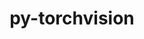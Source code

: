 ---
title: "py-torchvision"
layout: cache
categories: [package, develop]
meta: {"versions": ["0.13.1", "0.14.0", "0.14.1", "0.15.1", "0.15.2", "0.9.2"], "compilers": ["apple-clang@=14.0.0", "apple-clang@=14.0.3", "gcc@=11.3.0", "gcc@=7.3.1"], "oss": ["amzn2", "ubuntu22.04", "ventura"], "platforms": ["darwin", "linux"], "targets": ["aarch64", "ivybridge", "x86_64_v3", "x86_64_v4"], "stacks": ["ml-darwin-aarch64-mps", "ml-linux-x86_64-cpu", "ml-linux-x86_64-cuda", "root"], "num_specs": 142, "num_specs_by_stack": {"ml-darwin-aarch64-mps": 13, "root": 142, "ml-linux-x86_64-cuda": 25, "ml-linux-x86_64-cpu": 20}}
spec_details: [{"hash": "n5r4sxhvtiac2xzdvjvkbepazxzkkfct", "compiler": "apple-clang@=14.0.0", "versions": ["0.15.2"], "os": "ventura", "platform": "darwin", "target": "aarch64", "variants": ["backend=pil", "build_system=python_pip"], "stacks": ["ml-darwin-aarch64-mps", "root"], "size": "-", "tarball": "https://binaries.spack.io/develop/build_cache/darwin-ventura-aarch64/apple-clang-14.0.0/py-torchvision-0.15.2/darwin-ventura-aarch64-apple-clang-14.0.0-py-torchvision-0.15.2-n5r4sxhvtiac2xzdvjvkbepazxzkkfct.spack"}, {"hash": "qhuqotmt5fjitlteew6szc5gpvwqybgl", "compiler": "apple-clang@=14.0.0", "versions": ["0.15.2"], "os": "ventura", "platform": "darwin", "target": "aarch64", "variants": ["backend=pil", "build_system=python_pip"], "stacks": ["ml-darwin-aarch64-mps", "root"], "size": "-", "tarball": "https://binaries.spack.io/develop/build_cache/darwin-ventura-aarch64/apple-clang-14.0.0/py-torchvision-0.15.2/darwin-ventura-aarch64-apple-clang-14.0.0-py-torchvision-0.15.2-qhuqotmt5fjitlteew6szc5gpvwqybgl.spack"}, {"hash": "j2nyussjj7zhrd3kikfqipg3yilq5ccv", "compiler": "apple-clang@=14.0.0", "versions": ["0.15.2"], "os": "ventura", "platform": "darwin", "target": "aarch64", "variants": ["backend=pil", "build_system=python_pip"], "stacks": ["ml-darwin-aarch64-mps", "root"], "size": "-", "tarball": "https://binaries.spack.io/develop/build_cache/darwin-ventura-aarch64/apple-clang-14.0.0/py-torchvision-0.15.2/darwin-ventura-aarch64-apple-clang-14.0.0-py-torchvision-0.15.2-j2nyussjj7zhrd3kikfqipg3yilq5ccv.spack"}, {"hash": "iltpfcjeqmebdbjkbhxf7wxbetblfhxe", "compiler": "apple-clang@=14.0.3", "versions": ["0.15.2"], "os": "ventura", "platform": "darwin", "target": "aarch64", "variants": ["backend=pil", "build_system=python_pip"], "stacks": ["ml-darwin-aarch64-mps", "root"], "size": "-", "tarball": "https://binaries.spack.io/develop/build_cache/darwin-ventura-aarch64/apple-clang-14.0.3/py-torchvision-0.15.2/darwin-ventura-aarch64-apple-clang-14.0.3-py-torchvision-0.15.2-iltpfcjeqmebdbjkbhxf7wxbetblfhxe.spack"}, {"hash": "qqxznunl6mmwnukwlc7c454hjmbvnw2x", "compiler": "apple-clang@=14.0.3", "versions": ["0.15.2"], "os": "ventura", "platform": "darwin", "target": "aarch64", "variants": ["backend=pil", "build_system=python_pip"], "stacks": ["ml-darwin-aarch64-mps", "root"], "size": "-", "tarball": "https://binaries.spack.io/develop/build_cache/darwin-ventura-aarch64/apple-clang-14.0.3/py-torchvision-0.15.2/darwin-ventura-aarch64-apple-clang-14.0.3-py-torchvision-0.15.2-qqxznunl6mmwnukwlc7c454hjmbvnw2x.spack"}, {"hash": "h5c4dhow4mqmstwmnzrjzqhijexxflix", "compiler": "apple-clang@=14.0.3", "versions": ["0.15.2"], "os": "ventura", "platform": "darwin", "target": "aarch64", "variants": ["backend=pil", "build_system=python_pip"], "stacks": ["ml-darwin-aarch64-mps", "root"], "size": "-", "tarball": "https://binaries.spack.io/develop/build_cache/darwin-ventura-aarch64/apple-clang-14.0.3/py-torchvision-0.15.2/darwin-ventura-aarch64-apple-clang-14.0.3-py-torchvision-0.15.2-h5c4dhow4mqmstwmnzrjzqhijexxflix.spack"}, {"hash": "yzzqczjgfgfvqbkvkms6jwxowvrce7yg", "compiler": "apple-clang@=14.0.3", "versions": ["0.15.2"], "os": "ventura", "platform": "darwin", "target": "aarch64", "variants": ["backend=pil", "build_system=python_pip"], "stacks": ["ml-darwin-aarch64-mps", "root"], "size": "-", "tarball": "https://binaries.spack.io/develop/build_cache/darwin-ventura-aarch64/apple-clang-14.0.3/py-torchvision-0.15.2/darwin-ventura-aarch64-apple-clang-14.0.3-py-torchvision-0.15.2-yzzqczjgfgfvqbkvkms6jwxowvrce7yg.spack"}, {"hash": "2ucrgmeinl4i7bjmrqvwblug4m75jlw4", "compiler": "apple-clang@=14.0.3", "versions": ["0.15.2"], "os": "ventura", "platform": "darwin", "target": "aarch64", "variants": ["backend=pil", "build_system=python_pip"], "stacks": ["ml-darwin-aarch64-mps", "root"], "size": "-", "tarball": "https://binaries.spack.io/develop/build_cache/darwin-ventura-aarch64/apple-clang-14.0.3/py-torchvision-0.15.2/darwin-ventura-aarch64-apple-clang-14.0.3-py-torchvision-0.15.2-2ucrgmeinl4i7bjmrqvwblug4m75jlw4.spack"}, {"hash": "oajko2ojif3cpvnnq2f2qolki5yj2dhh", "compiler": "apple-clang@=14.0.3", "versions": ["0.15.2"], "os": "ventura", "platform": "darwin", "target": "aarch64", "variants": ["backend=pil", "build_system=python_pip"], "stacks": ["ml-darwin-aarch64-mps", "root"], "size": "-", "tarball": "https://binaries.spack.io/develop/build_cache/darwin-ventura-aarch64/apple-clang-14.0.3/py-torchvision-0.15.2/darwin-ventura-aarch64-apple-clang-14.0.3-py-torchvision-0.15.2-oajko2ojif3cpvnnq2f2qolki5yj2dhh.spack"}, {"hash": "aplvufohydup2lmnpilk7trec5kozawe", "compiler": "apple-clang@=14.0.3", "versions": ["0.15.2"], "os": "ventura", "platform": "darwin", "target": "aarch64", "variants": ["backend=pil", "build_system=python_pip"], "stacks": ["ml-darwin-aarch64-mps", "root"], "size": "-", "tarball": "https://binaries.spack.io/develop/build_cache/darwin-ventura-aarch64/apple-clang-14.0.3/py-torchvision-0.15.2/darwin-ventura-aarch64-apple-clang-14.0.3-py-torchvision-0.15.2-aplvufohydup2lmnpilk7trec5kozawe.spack"}, {"hash": "bvnpoxmt6tpsdus4yuooijj7it6z6dka", "compiler": "apple-clang@=14.0.3", "versions": ["0.15.2"], "os": "ventura", "platform": "darwin", "target": "aarch64", "variants": ["backend=pil", "build_system=python_pip"], "stacks": ["ml-darwin-aarch64-mps", "root"], "size": "-", "tarball": "https://binaries.spack.io/develop/build_cache/darwin-ventura-aarch64/apple-clang-14.0.3/py-torchvision-0.15.2/darwin-ventura-aarch64-apple-clang-14.0.3-py-torchvision-0.15.2-bvnpoxmt6tpsdus4yuooijj7it6z6dka.spack"}, {"hash": "liyffz233rq7ereuzlg444sls3i3nw5c", "compiler": "apple-clang@=14.0.3", "versions": ["0.15.2"], "os": "ventura", "platform": "darwin", "target": "aarch64", "variants": ["backend=pil", "build_system=python_pip"], "stacks": ["ml-darwin-aarch64-mps", "root"], "size": "-", "tarball": "https://binaries.spack.io/develop/build_cache/darwin-ventura-aarch64/apple-clang-14.0.3/py-torchvision-0.15.2/darwin-ventura-aarch64-apple-clang-14.0.3-py-torchvision-0.15.2-liyffz233rq7ereuzlg444sls3i3nw5c.spack"}, {"hash": "xhxcuq7eawzpw6sxzdmnt2v5rv76efra", "compiler": "apple-clang@=14.0.3", "versions": ["0.15.2"], "os": "ventura", "platform": "darwin", "target": "aarch64", "variants": ["backend=pil", "build_system=python_pip"], "stacks": ["ml-darwin-aarch64-mps", "root"], "size": "-", "tarball": "https://binaries.spack.io/develop/build_cache/darwin-ventura-aarch64/apple-clang-14.0.3/py-torchvision-0.15.2/darwin-ventura-aarch64-apple-clang-14.0.3-py-torchvision-0.15.2-xhxcuq7eawzpw6sxzdmnt2v5rv76efra.spack"}, {"hash": "go5kynr3dr4hmodw7mkrbnskyq5qkaxq", "compiler": "gcc@=7.3.1", "versions": ["0.13.1"], "os": "amzn2", "platform": "linux", "target": "ivybridge", "variants": ["backend=pil", "build_system=python_pip"], "stacks": ["root"], "size": "-", "tarball": "https://binaries.spack.io/develop/build_cache/linux-amzn2-ivybridge/gcc-7.3.1/py-torchvision-0.13.1/linux-amzn2-ivybridge-gcc-7.3.1-py-torchvision-0.13.1-go5kynr3dr4hmodw7mkrbnskyq5qkaxq.spack"}, {"hash": "lnhsjfuqkostf5dby6b3dn3vmpdhyrjt", "compiler": "gcc@=7.3.1", "versions": ["0.14.0"], "os": "amzn2", "platform": "linux", "target": "ivybridge", "variants": ["backend=pil", "build_system=python_pip"], "stacks": ["root"], "size": "-", "tarball": "https://binaries.spack.io/develop/build_cache/linux-amzn2-ivybridge/gcc-7.3.1/py-torchvision-0.14.0/linux-amzn2-ivybridge-gcc-7.3.1-py-torchvision-0.14.0-lnhsjfuqkostf5dby6b3dn3vmpdhyrjt.spack"}, {"hash": "enumb5bqej7usqjkgr4cvsoxcpwlkqvm", "compiler": "gcc@=7.3.1", "versions": ["0.13.1"], "os": "amzn2", "platform": "linux", "target": "ivybridge", "variants": ["backend=pil", "build_system=python_pip"], "stacks": ["root"], "size": "-", "tarball": "https://binaries.spack.io/develop/build_cache/linux-amzn2-ivybridge/gcc-7.3.1/py-torchvision-0.13.1/linux-amzn2-ivybridge-gcc-7.3.1-py-torchvision-0.13.1-enumb5bqej7usqjkgr4cvsoxcpwlkqvm.spack"}, {"hash": "5djxba54ohwofcwysvlcw7odzopevf3j", "compiler": "gcc@=7.3.1", "versions": ["0.13.1"], "os": "amzn2", "platform": "linux", "target": "ivybridge", "variants": ["backend=pil", "build_system=python_pip"], "stacks": ["root"], "size": "-", "tarball": "https://binaries.spack.io/develop/build_cache/linux-amzn2-ivybridge/gcc-7.3.1/py-torchvision-0.13.1/linux-amzn2-ivybridge-gcc-7.3.1-py-torchvision-0.13.1-5djxba54ohwofcwysvlcw7odzopevf3j.spack"}, {"hash": "yp5hxih2u6vdigqxghp7c7idbudmpes2", "compiler": "gcc@=7.3.1", "versions": ["0.14.1"], "os": "amzn2", "platform": "linux", "target": "ivybridge", "variants": ["backend=pil", "build_system=python_pip"], "stacks": ["root"], "size": "-", "tarball": "https://binaries.spack.io/develop/build_cache/linux-amzn2-ivybridge/gcc-7.3.1/py-torchvision-0.14.1/linux-amzn2-ivybridge-gcc-7.3.1-py-torchvision-0.14.1-yp5hxih2u6vdigqxghp7c7idbudmpes2.spack"}, {"hash": "xb7iox2hyjdmjp7yv7otaijmj3fi4gq3", "compiler": "gcc@=7.3.1", "versions": ["0.14.0"], "os": "amzn2", "platform": "linux", "target": "ivybridge", "variants": ["backend=pil", "build_system=python_pip"], "stacks": ["root"], "size": "-", "tarball": "https://binaries.spack.io/develop/build_cache/linux-amzn2-ivybridge/gcc-7.3.1/py-torchvision-0.14.0/linux-amzn2-ivybridge-gcc-7.3.1-py-torchvision-0.14.0-xb7iox2hyjdmjp7yv7otaijmj3fi4gq3.spack"}, {"hash": "ncty7nv7qx72qnedh2e3ehv6noib3ckd", "compiler": "gcc@=7.3.1", "versions": ["0.14.1"], "os": "amzn2", "platform": "linux", "target": "ivybridge", "variants": ["backend=pil", "build_system=python_pip"], "stacks": ["root"], "size": "-", "tarball": "https://binaries.spack.io/develop/build_cache/linux-amzn2-ivybridge/gcc-7.3.1/py-torchvision-0.14.1/linux-amzn2-ivybridge-gcc-7.3.1-py-torchvision-0.14.1-ncty7nv7qx72qnedh2e3ehv6noib3ckd.spack"}, {"hash": "odtw7ltwiy2zwtzlknr4t3x6si4z73vi", "compiler": "gcc@=7.3.1", "versions": ["0.14.1"], "os": "amzn2", "platform": "linux", "target": "ivybridge", "variants": ["backend=pil", "build_system=python_pip"], "stacks": ["root"], "size": "-", "tarball": "https://binaries.spack.io/develop/build_cache/linux-amzn2-ivybridge/gcc-7.3.1/py-torchvision-0.14.1/linux-amzn2-ivybridge-gcc-7.3.1-py-torchvision-0.14.1-odtw7ltwiy2zwtzlknr4t3x6si4z73vi.spack"}, {"hash": "cnyjjbsknq4eo5ymstts3taeubeyqbmk", "compiler": "gcc@=7.3.1", "versions": ["0.13.1"], "os": "amzn2", "platform": "linux", "target": "ivybridge", "variants": ["backend=pil", "build_system=python_pip"], "stacks": ["root"], "size": "-", "tarball": "https://binaries.spack.io/develop/build_cache/linux-amzn2-ivybridge/gcc-7.3.1/py-torchvision-0.13.1/linux-amzn2-ivybridge-gcc-7.3.1-py-torchvision-0.13.1-cnyjjbsknq4eo5ymstts3taeubeyqbmk.spack"}, {"hash": "thvrjs6ejbmkqyk2pinporfhe4q4h6se", "compiler": "gcc@=7.3.1", "versions": ["0.13.1"], "os": "amzn2", "platform": "linux", "target": "ivybridge", "variants": ["backend=pil", "build_system=python_pip"], "stacks": ["root"], "size": "-", "tarball": "https://binaries.spack.io/develop/build_cache/linux-amzn2-ivybridge/gcc-7.3.1/py-torchvision-0.13.1/linux-amzn2-ivybridge-gcc-7.3.1-py-torchvision-0.13.1-thvrjs6ejbmkqyk2pinporfhe4q4h6se.spack"}, {"hash": "t6dgx2zthzgxvny7x5pajxk5e3wtpquv", "compiler": "gcc@=7.3.1", "versions": ["0.14.1"], "os": "amzn2", "platform": "linux", "target": "ivybridge", "variants": ["backend=pil", "build_system=python_pip"], "stacks": ["root"], "size": "-", "tarball": "https://binaries.spack.io/develop/build_cache/linux-amzn2-ivybridge/gcc-7.3.1/py-torchvision-0.14.1/linux-amzn2-ivybridge-gcc-7.3.1-py-torchvision-0.14.1-t6dgx2zthzgxvny7x5pajxk5e3wtpquv.spack"}, {"hash": "waq26a6ygjyihh4pbx2m3cmftjvgnamh", "compiler": "gcc@=7.3.1", "versions": ["0.14.0"], "os": "amzn2", "platform": "linux", "target": "ivybridge", "variants": ["backend=pil", "build_system=python_pip"], "stacks": ["root"], "size": "-", "tarball": "https://binaries.spack.io/develop/build_cache/linux-amzn2-ivybridge/gcc-7.3.1/py-torchvision-0.14.0/linux-amzn2-ivybridge-gcc-7.3.1-py-torchvision-0.14.0-waq26a6ygjyihh4pbx2m3cmftjvgnamh.spack"}, {"hash": "pzdbtwoztwiooz45y3ko7splgmm7eu6l", "compiler": "gcc@=7.3.1", "versions": ["0.13.1"], "os": "amzn2", "platform": "linux", "target": "ivybridge", "variants": ["backend=pil", "build_system=python_pip"], "stacks": ["root"], "size": "-", "tarball": "https://binaries.spack.io/develop/build_cache/linux-amzn2-ivybridge/gcc-7.3.1/py-torchvision-0.13.1/linux-amzn2-ivybridge-gcc-7.3.1-py-torchvision-0.13.1-pzdbtwoztwiooz45y3ko7splgmm7eu6l.spack"}, {"hash": "7hnyxzc4jgscbdwrorpemtdh2wuulfam", "compiler": "gcc@=7.3.1", "versions": ["0.13.1"], "os": "amzn2", "platform": "linux", "target": "ivybridge", "variants": ["backend=pil", "build_system=python_pip"], "stacks": ["root"], "size": "-", "tarball": "https://binaries.spack.io/develop/build_cache/linux-amzn2-ivybridge/gcc-7.3.1/py-torchvision-0.13.1/linux-amzn2-ivybridge-gcc-7.3.1-py-torchvision-0.13.1-7hnyxzc4jgscbdwrorpemtdh2wuulfam.spack"}, {"hash": "a5xyestrr6ob5nzk6qfvb2ldckepndyr", "compiler": "gcc@=7.3.1", "versions": ["0.9.2"], "os": "amzn2", "platform": "linux", "target": "ivybridge", "variants": ["backend=pil", "build_system=python_pip"], "stacks": ["root"], "size": "-", "tarball": "https://binaries.spack.io/develop/build_cache/linux-amzn2-ivybridge/gcc-7.3.1/py-torchvision-0.9.2/linux-amzn2-ivybridge-gcc-7.3.1-py-torchvision-0.9.2-a5xyestrr6ob5nzk6qfvb2ldckepndyr.spack"}, {"hash": "zyixhyz3cspsr5ag5i4fehettnktdw4f", "compiler": "gcc@=7.3.1", "versions": ["0.9.2"], "os": "amzn2", "platform": "linux", "target": "ivybridge", "variants": ["backend=pil", "build_system=python_pip"], "stacks": ["root"], "size": "-", "tarball": "https://binaries.spack.io/develop/build_cache/linux-amzn2-ivybridge/gcc-7.3.1/py-torchvision-0.9.2/linux-amzn2-ivybridge-gcc-7.3.1-py-torchvision-0.9.2-zyixhyz3cspsr5ag5i4fehettnktdw4f.spack"}, {"hash": "rfzphceha7lhllpckmoxbok4b76jv4rh", "compiler": "gcc@=7.3.1", "versions": ["0.9.2"], "os": "amzn2", "platform": "linux", "target": "ivybridge", "variants": ["backend=pil", "build_system=python_pip"], "stacks": ["root"], "size": "-", "tarball": "https://binaries.spack.io/develop/build_cache/linux-amzn2-ivybridge/gcc-7.3.1/py-torchvision-0.9.2/linux-amzn2-ivybridge-gcc-7.3.1-py-torchvision-0.9.2-rfzphceha7lhllpckmoxbok4b76jv4rh.spack"}, {"hash": "2d5mxv44zt6ulskwfb37qd4pcmtsune5", "compiler": "gcc@=7.3.1", "versions": ["0.9.2"], "os": "amzn2", "platform": "linux", "target": "ivybridge", "variants": ["backend=pil", "build_system=python_pip"], "stacks": ["root"], "size": "-", "tarball": "https://binaries.spack.io/develop/build_cache/linux-amzn2-ivybridge/gcc-7.3.1/py-torchvision-0.9.2/linux-amzn2-ivybridge-gcc-7.3.1-py-torchvision-0.9.2-2d5mxv44zt6ulskwfb37qd4pcmtsune5.spack"}, {"hash": "xwn2v6tbooafsbdsz67g2pb7au6rj5e6", "compiler": "gcc@=7.3.1", "versions": ["0.9.2"], "os": "amzn2", "platform": "linux", "target": "ivybridge", "variants": ["backend=pil", "build_system=python_pip"], "stacks": ["root"], "size": "-", "tarball": "https://binaries.spack.io/develop/build_cache/linux-amzn2-ivybridge/gcc-7.3.1/py-torchvision-0.9.2/linux-amzn2-ivybridge-gcc-7.3.1-py-torchvision-0.9.2-xwn2v6tbooafsbdsz67g2pb7au6rj5e6.spack"}, {"hash": "nbugd3knjvkspwk5j2qrdhkypn4dcl2z", "compiler": "gcc@=7.3.1", "versions": ["0.9.2"], "os": "amzn2", "platform": "linux", "target": "ivybridge", "variants": ["backend=pil", "build_system=python_pip"], "stacks": ["root"], "size": "-", "tarball": "https://binaries.spack.io/develop/build_cache/linux-amzn2-ivybridge/gcc-7.3.1/py-torchvision-0.9.2/linux-amzn2-ivybridge-gcc-7.3.1-py-torchvision-0.9.2-nbugd3knjvkspwk5j2qrdhkypn4dcl2z.spack"}, {"hash": "3w7s74ezirmwzuoszmvtbymonifkaaaw", "compiler": "gcc@=7.3.1", "versions": ["0.9.2"], "os": "amzn2", "platform": "linux", "target": "ivybridge", "variants": ["backend=pil", "build_system=python_pip"], "stacks": ["root"], "size": "-", "tarball": "https://binaries.spack.io/develop/build_cache/linux-amzn2-ivybridge/gcc-7.3.1/py-torchvision-0.9.2/linux-amzn2-ivybridge-gcc-7.3.1-py-torchvision-0.9.2-3w7s74ezirmwzuoszmvtbymonifkaaaw.spack"}, {"hash": "zorqcuws2viqh4dmrhrlhxyd6pq4dgi5", "compiler": "gcc@=7.3.1", "versions": ["0.13.1"], "os": "amzn2", "platform": "linux", "target": "x86_64_v3", "variants": ["backend=pil"], "stacks": ["root"], "size": "-", "tarball": "https://binaries.spack.io/develop/build_cache/linux-amzn2-x86_64_v3/gcc-7.3.1/py-torchvision-0.13.1/linux-amzn2-x86_64_v3-gcc-7.3.1-py-torchvision-0.13.1-zorqcuws2viqh4dmrhrlhxyd6pq4dgi5.spack"}, {"hash": "3uukinimbtz3l23agizwq435e4suhpav", "compiler": "gcc@=7.3.1", "versions": ["0.13.1"], "os": "amzn2", "platform": "linux", "target": "x86_64_v3", "variants": ["backend=pil"], "stacks": ["root"], "size": "-", "tarball": "https://binaries.spack.io/develop/build_cache/linux-amzn2-x86_64_v3/gcc-7.3.1/py-torchvision-0.13.1/linux-amzn2-x86_64_v3-gcc-7.3.1-py-torchvision-0.13.1-3uukinimbtz3l23agizwq435e4suhpav.spack"}, {"hash": "oic5ltask3oal4s3xpx5ffqjweojvojo", "compiler": "gcc@=7.3.1", "versions": ["0.14.0"], "os": "amzn2", "platform": "linux", "target": "x86_64_v3", "variants": ["backend=pil", "build_system=python_pip"], "stacks": ["root"], "size": "-", "tarball": "https://binaries.spack.io/develop/build_cache/linux-amzn2-x86_64_v3/gcc-7.3.1/py-torchvision-0.14.0/linux-amzn2-x86_64_v3-gcc-7.3.1-py-torchvision-0.14.0-oic5ltask3oal4s3xpx5ffqjweojvojo.spack"}, {"hash": "rce33hy7jefzv5a2hqa4ai6ib3my7gr4", "compiler": "gcc@=7.3.1", "versions": ["0.14.0"], "os": "amzn2", "platform": "linux", "target": "x86_64_v3", "variants": ["backend=pil", "build_system=python_pip"], "stacks": ["root"], "size": "-", "tarball": "https://binaries.spack.io/develop/build_cache/linux-amzn2-x86_64_v3/gcc-7.3.1/py-torchvision-0.14.0/linux-amzn2-x86_64_v3-gcc-7.3.1-py-torchvision-0.14.0-rce33hy7jefzv5a2hqa4ai6ib3my7gr4.spack"}, {"hash": "35uvmml7sakaggobzwxtnuutplnv3hzd", "compiler": "gcc@=7.3.1", "versions": ["0.13.1"], "os": "amzn2", "platform": "linux", "target": "x86_64_v3", "variants": ["backend=pil", "build_system=python_pip"], "stacks": ["root"], "size": "-", "tarball": "https://binaries.spack.io/develop/build_cache/linux-amzn2-x86_64_v3/gcc-7.3.1/py-torchvision-0.13.1/linux-amzn2-x86_64_v3-gcc-7.3.1-py-torchvision-0.13.1-35uvmml7sakaggobzwxtnuutplnv3hzd.spack"}, {"hash": "mf3y75lfxilxltfcmjcvqojtny7voepf", "compiler": "gcc@=7.3.1", "versions": ["0.14.0"], "os": "amzn2", "platform": "linux", "target": "x86_64_v3", "variants": ["backend=pil", "build_system=python_pip"], "stacks": ["root"], "size": "-", "tarball": "https://binaries.spack.io/develop/build_cache/linux-amzn2-x86_64_v3/gcc-7.3.1/py-torchvision-0.14.0/linux-amzn2-x86_64_v3-gcc-7.3.1-py-torchvision-0.14.0-mf3y75lfxilxltfcmjcvqojtny7voepf.spack"}, {"hash": "hss6q5arck5qha3sle7k547eseoopj6h", "compiler": "gcc@=7.3.1", "versions": ["0.13.1"], "os": "amzn2", "platform": "linux", "target": "x86_64_v3", "variants": ["backend=pil", "build_system=python_pip"], "stacks": ["root"], "size": "-", "tarball": "https://binaries.spack.io/develop/build_cache/linux-amzn2-x86_64_v3/gcc-7.3.1/py-torchvision-0.13.1/linux-amzn2-x86_64_v3-gcc-7.3.1-py-torchvision-0.13.1-hss6q5arck5qha3sle7k547eseoopj6h.spack"}, {"hash": "htxys3ctxpx652fnaswxsryplqewr52c", "compiler": "gcc@=7.3.1", "versions": ["0.14.1"], "os": "amzn2", "platform": "linux", "target": "x86_64_v3", "variants": ["backend=pil", "build_system=python_pip"], "stacks": ["root"], "size": "-", "tarball": "https://binaries.spack.io/develop/build_cache/linux-amzn2-x86_64_v3/gcc-7.3.1/py-torchvision-0.14.1/linux-amzn2-x86_64_v3-gcc-7.3.1-py-torchvision-0.14.1-htxys3ctxpx652fnaswxsryplqewr52c.spack"}, {"hash": "34lrqbw4rgcvfqu5ly6v7p3qynwr52w6", "compiler": "gcc@=7.3.1", "versions": ["0.14.0"], "os": "amzn2", "platform": "linux", "target": "x86_64_v3", "variants": ["backend=pil", "build_system=python_pip"], "stacks": ["root"], "size": "-", "tarball": "https://binaries.spack.io/develop/build_cache/linux-amzn2-x86_64_v3/gcc-7.3.1/py-torchvision-0.14.0/linux-amzn2-x86_64_v3-gcc-7.3.1-py-torchvision-0.14.0-34lrqbw4rgcvfqu5ly6v7p3qynwr52w6.spack"}, {"hash": "judggi5ubxtn4eoug2pubxvnecv66zem", "compiler": "gcc@=7.3.1", "versions": ["0.13.1"], "os": "amzn2", "platform": "linux", "target": "x86_64_v3", "variants": ["backend=pil", "build_system=python_pip"], "stacks": ["root"], "size": "-", "tarball": "https://binaries.spack.io/develop/build_cache/linux-amzn2-x86_64_v3/gcc-7.3.1/py-torchvision-0.13.1/linux-amzn2-x86_64_v3-gcc-7.3.1-py-torchvision-0.13.1-judggi5ubxtn4eoug2pubxvnecv66zem.spack"}, {"hash": "uwtnulhelb5uuckj4omyfrn4iwarfzpt", "compiler": "gcc@=7.3.1", "versions": ["0.13.1"], "os": "amzn2", "platform": "linux", "target": "x86_64_v3", "variants": ["backend=pil", "build_system=python_pip"], "stacks": ["root"], "size": "-", "tarball": "https://binaries.spack.io/develop/build_cache/linux-amzn2-x86_64_v3/gcc-7.3.1/py-torchvision-0.13.1/linux-amzn2-x86_64_v3-gcc-7.3.1-py-torchvision-0.13.1-uwtnulhelb5uuckj4omyfrn4iwarfzpt.spack"}, {"hash": "qn5p6lebhdlvre4i55jitb3vzcnkosfb", "compiler": "gcc@=7.3.1", "versions": ["0.13.1"], "os": "amzn2", "platform": "linux", "target": "x86_64_v3", "variants": ["backend=pil", "build_system=python_pip"], "stacks": ["root"], "size": "-", "tarball": "https://binaries.spack.io/develop/build_cache/linux-amzn2-x86_64_v3/gcc-7.3.1/py-torchvision-0.13.1/linux-amzn2-x86_64_v3-gcc-7.3.1-py-torchvision-0.13.1-qn5p6lebhdlvre4i55jitb3vzcnkosfb.spack"}, {"hash": "7szwqz4ropshhcqwksu5sanr4hhtaiag", "compiler": "gcc@=7.3.1", "versions": ["0.13.1"], "os": "amzn2", "platform": "linux", "target": "x86_64_v3", "variants": ["backend=pil", "build_system=python_pip"], "stacks": ["root"], "size": "-", "tarball": "https://binaries.spack.io/develop/build_cache/linux-amzn2-x86_64_v3/gcc-7.3.1/py-torchvision-0.13.1/linux-amzn2-x86_64_v3-gcc-7.3.1-py-torchvision-0.13.1-7szwqz4ropshhcqwksu5sanr4hhtaiag.spack"}, {"hash": "pg5nrficliyv36ojhrz5s5nv7fgffpqs", "compiler": "gcc@=7.3.1", "versions": ["0.14.0"], "os": "amzn2", "platform": "linux", "target": "x86_64_v3", "variants": ["backend=pil", "build_system=python_pip"], "stacks": ["root"], "size": "-", "tarball": "https://binaries.spack.io/develop/build_cache/linux-amzn2-x86_64_v3/gcc-7.3.1/py-torchvision-0.14.0/linux-amzn2-x86_64_v3-gcc-7.3.1-py-torchvision-0.14.0-pg5nrficliyv36ojhrz5s5nv7fgffpqs.spack"}, {"hash": "k5qfqou57qa5isvbkrjerahxrx2ssm34", "compiler": "gcc@=7.3.1", "versions": ["0.13.1"], "os": "amzn2", "platform": "linux", "target": "x86_64_v3", "variants": ["backend=pil", "build_system=python_pip"], "stacks": ["root"], "size": "-", "tarball": "https://binaries.spack.io/develop/build_cache/linux-amzn2-x86_64_v3/gcc-7.3.1/py-torchvision-0.13.1/linux-amzn2-x86_64_v3-gcc-7.3.1-py-torchvision-0.13.1-k5qfqou57qa5isvbkrjerahxrx2ssm34.spack"}, {"hash": "2oh2uhirnxftsrsccz2tzjcknfmluyna", "compiler": "gcc@=7.3.1", "versions": ["0.13.1"], "os": "amzn2", "platform": "linux", "target": "x86_64_v3", "variants": ["backend=pil", "build_system=python_pip"], "stacks": ["root"], "size": "-", "tarball": "https://binaries.spack.io/develop/build_cache/linux-amzn2-x86_64_v3/gcc-7.3.1/py-torchvision-0.13.1/linux-amzn2-x86_64_v3-gcc-7.3.1-py-torchvision-0.13.1-2oh2uhirnxftsrsccz2tzjcknfmluyna.spack"}, {"hash": "ywnkbpam4swymadsexmsjj3tnyyv2gx2", "compiler": "gcc@=7.3.1", "versions": ["0.13.1"], "os": "amzn2", "platform": "linux", "target": "x86_64_v3", "variants": ["backend=pil", "build_system=python_pip"], "stacks": ["root"], "size": "-", "tarball": "https://binaries.spack.io/develop/build_cache/linux-amzn2-x86_64_v3/gcc-7.3.1/py-torchvision-0.13.1/linux-amzn2-x86_64_v3-gcc-7.3.1-py-torchvision-0.13.1-ywnkbpam4swymadsexmsjj3tnyyv2gx2.spack"}, {"hash": "q6l4pwtbkq5vpbal4eazktivisjvnjvg", "compiler": "gcc@=7.3.1", "versions": ["0.13.1"], "os": "amzn2", "platform": "linux", "target": "x86_64_v3", "variants": ["backend=pil", "build_system=python_pip"], "stacks": ["root"], "size": "-", "tarball": "https://binaries.spack.io/develop/build_cache/linux-amzn2-x86_64_v3/gcc-7.3.1/py-torchvision-0.13.1/linux-amzn2-x86_64_v3-gcc-7.3.1-py-torchvision-0.13.1-q6l4pwtbkq5vpbal4eazktivisjvnjvg.spack"}, {"hash": "3ddixlmtunu3ignm7zuxol3qotsc6jeq", "compiler": "gcc@=7.3.1", "versions": ["0.13.1"], "os": "amzn2", "platform": "linux", "target": "x86_64_v3", "variants": ["backend=pil", "build_system=python_pip"], "stacks": ["root"], "size": "-", "tarball": "https://binaries.spack.io/develop/build_cache/linux-amzn2-x86_64_v3/gcc-7.3.1/py-torchvision-0.13.1/linux-amzn2-x86_64_v3-gcc-7.3.1-py-torchvision-0.13.1-3ddixlmtunu3ignm7zuxol3qotsc6jeq.spack"}, {"hash": "srquhsir6gksf6cph6askosblqabifx4", "compiler": "gcc@=7.3.1", "versions": ["0.13.1"], "os": "amzn2", "platform": "linux", "target": "x86_64_v3", "variants": ["backend=pil", "build_system=python_pip"], "stacks": ["root"], "size": "-", "tarball": "https://binaries.spack.io/develop/build_cache/linux-amzn2-x86_64_v3/gcc-7.3.1/py-torchvision-0.13.1/linux-amzn2-x86_64_v3-gcc-7.3.1-py-torchvision-0.13.1-srquhsir6gksf6cph6askosblqabifx4.spack"}, {"hash": "c6jjo52p7k35c5a4i3u45v7xkq6lekkf", "compiler": "gcc@=7.3.1", "versions": ["0.14.0"], "os": "amzn2", "platform": "linux", "target": "x86_64_v3", "variants": ["backend=pil", "build_system=python_pip"], "stacks": ["root"], "size": "-", "tarball": "https://binaries.spack.io/develop/build_cache/linux-amzn2-x86_64_v3/gcc-7.3.1/py-torchvision-0.14.0/linux-amzn2-x86_64_v3-gcc-7.3.1-py-torchvision-0.14.0-c6jjo52p7k35c5a4i3u45v7xkq6lekkf.spack"}, {"hash": "doikuccq6ps7tuwygnxbwebqzypxcxyd", "compiler": "gcc@=7.3.1", "versions": ["0.13.1"], "os": "amzn2", "platform": "linux", "target": "x86_64_v3", "variants": ["backend=pil", "build_system=python_pip"], "stacks": ["root"], "size": "-", "tarball": "https://binaries.spack.io/develop/build_cache/linux-amzn2-x86_64_v3/gcc-7.3.1/py-torchvision-0.13.1/linux-amzn2-x86_64_v3-gcc-7.3.1-py-torchvision-0.13.1-doikuccq6ps7tuwygnxbwebqzypxcxyd.spack"}, {"hash": "ikaaf5mut6laodqjnz6huembs4iwcb3r", "compiler": "gcc@=7.3.1", "versions": ["0.13.1"], "os": "amzn2", "platform": "linux", "target": "x86_64_v3", "variants": ["backend=pil", "build_system=python_pip"], "stacks": ["root"], "size": "-", "tarball": "https://binaries.spack.io/develop/build_cache/linux-amzn2-x86_64_v3/gcc-7.3.1/py-torchvision-0.13.1/linux-amzn2-x86_64_v3-gcc-7.3.1-py-torchvision-0.13.1-ikaaf5mut6laodqjnz6huembs4iwcb3r.spack"}, {"hash": "qpxw3swl33sjprnryzoohvjy4zdoyzov", "compiler": "gcc@=7.3.1", "versions": ["0.13.1"], "os": "amzn2", "platform": "linux", "target": "x86_64_v3", "variants": ["backend=pil", "build_system=python_pip"], "stacks": ["root"], "size": "-", "tarball": "https://binaries.spack.io/develop/build_cache/linux-amzn2-x86_64_v3/gcc-7.3.1/py-torchvision-0.13.1/linux-amzn2-x86_64_v3-gcc-7.3.1-py-torchvision-0.13.1-qpxw3swl33sjprnryzoohvjy4zdoyzov.spack"}, {"hash": "gghtjoqedofmt7g72dcyj7za7aj5ktfa", "compiler": "gcc@=7.3.1", "versions": ["0.14.1"], "os": "amzn2", "platform": "linux", "target": "x86_64_v3", "variants": ["backend=pil", "build_system=python_pip"], "stacks": ["root"], "size": "-", "tarball": "https://binaries.spack.io/develop/build_cache/linux-amzn2-x86_64_v3/gcc-7.3.1/py-torchvision-0.14.1/linux-amzn2-x86_64_v3-gcc-7.3.1-py-torchvision-0.14.1-gghtjoqedofmt7g72dcyj7za7aj5ktfa.spack"}, {"hash": "quuzk7uhzp7ilo43krcaydsz7u2cyzrr", "compiler": "gcc@=7.3.1", "versions": ["0.13.1"], "os": "amzn2", "platform": "linux", "target": "x86_64_v3", "variants": ["backend=pil"], "stacks": ["root"], "size": "-", "tarball": "https://binaries.spack.io/develop/build_cache/linux-amzn2-x86_64_v3/gcc-7.3.1/py-torchvision-0.13.1/linux-amzn2-x86_64_v3-gcc-7.3.1-py-torchvision-0.13.1-quuzk7uhzp7ilo43krcaydsz7u2cyzrr.spack"}, {"hash": "cegqjdrasxheenverweamdxtxfhx4zrk", "compiler": "gcc@=7.3.1", "versions": ["0.13.1"], "os": "amzn2", "platform": "linux", "target": "x86_64_v3", "variants": ["backend=pil", "build_system=python_pip"], "stacks": ["root"], "size": "-", "tarball": "https://binaries.spack.io/develop/build_cache/linux-amzn2-x86_64_v3/gcc-7.3.1/py-torchvision-0.13.1/linux-amzn2-x86_64_v3-gcc-7.3.1-py-torchvision-0.13.1-cegqjdrasxheenverweamdxtxfhx4zrk.spack"}, {"hash": "lzf57nwez5oxfk2m53tffljjc75rvps4", "compiler": "gcc@=7.3.1", "versions": ["0.13.1"], "os": "amzn2", "platform": "linux", "target": "x86_64_v3", "variants": ["backend=pil", "build_system=python_pip"], "stacks": ["root"], "size": "-", "tarball": "https://binaries.spack.io/develop/build_cache/linux-amzn2-x86_64_v3/gcc-7.3.1/py-torchvision-0.13.1/linux-amzn2-x86_64_v3-gcc-7.3.1-py-torchvision-0.13.1-lzf57nwez5oxfk2m53tffljjc75rvps4.spack"}, {"hash": "ooxu3rwv5l2occ64zevme7r3s6nbhgov", "compiler": "gcc@=7.3.1", "versions": ["0.14.0"], "os": "amzn2", "platform": "linux", "target": "x86_64_v3", "variants": ["backend=pil", "build_system=python_pip"], "stacks": ["root"], "size": "-", "tarball": "https://binaries.spack.io/develop/build_cache/linux-amzn2-x86_64_v3/gcc-7.3.1/py-torchvision-0.14.0/linux-amzn2-x86_64_v3-gcc-7.3.1-py-torchvision-0.14.0-ooxu3rwv5l2occ64zevme7r3s6nbhgov.spack"}, {"hash": "5brthqxeiodi2usw4ye5iw5tfkveros3", "compiler": "gcc@=7.3.1", "versions": ["0.13.1"], "os": "amzn2", "platform": "linux", "target": "x86_64_v3", "variants": ["backend=pil", "build_system=python_pip"], "stacks": ["root"], "size": "-", "tarball": "https://binaries.spack.io/develop/build_cache/linux-amzn2-x86_64_v3/gcc-7.3.1/py-torchvision-0.13.1/linux-amzn2-x86_64_v3-gcc-7.3.1-py-torchvision-0.13.1-5brthqxeiodi2usw4ye5iw5tfkveros3.spack"}, {"hash": "c7utfmxitv7jnf2gsbs33q5jqq56h3cg", "compiler": "gcc@=7.3.1", "versions": ["0.14.0"], "os": "amzn2", "platform": "linux", "target": "x86_64_v3", "variants": ["backend=pil", "build_system=python_pip"], "stacks": ["root"], "size": "-", "tarball": "https://binaries.spack.io/develop/build_cache/linux-amzn2-x86_64_v3/gcc-7.3.1/py-torchvision-0.14.0/linux-amzn2-x86_64_v3-gcc-7.3.1-py-torchvision-0.14.0-c7utfmxitv7jnf2gsbs33q5jqq56h3cg.spack"}, {"hash": "2s2jpkdtv5zjcctfuf2xe2vspatch5bz", "compiler": "gcc@=7.3.1", "versions": ["0.13.1"], "os": "amzn2", "platform": "linux", "target": "x86_64_v3", "variants": ["backend=pil"], "stacks": ["root"], "size": "-", "tarball": "https://binaries.spack.io/develop/build_cache/linux-amzn2-x86_64_v3/gcc-7.3.1/py-torchvision-0.13.1/linux-amzn2-x86_64_v3-gcc-7.3.1-py-torchvision-0.13.1-2s2jpkdtv5zjcctfuf2xe2vspatch5bz.spack"}, {"hash": "mlneqe6jtk3iluhcbwv5snd7yzkajbdf", "compiler": "gcc@=7.3.1", "versions": ["0.13.1"], "os": "amzn2", "platform": "linux", "target": "x86_64_v3", "variants": ["backend=pil"], "stacks": ["root"], "size": "-", "tarball": "https://binaries.spack.io/develop/build_cache/linux-amzn2-x86_64_v3/gcc-7.3.1/py-torchvision-0.13.1/linux-amzn2-x86_64_v3-gcc-7.3.1-py-torchvision-0.13.1-mlneqe6jtk3iluhcbwv5snd7yzkajbdf.spack"}, {"hash": "qxaz4b2zsugxyzckmejf47xrrlp72cl6", "compiler": "gcc@=7.3.1", "versions": ["0.14.0"], "os": "amzn2", "platform": "linux", "target": "x86_64_v3", "variants": ["backend=pil", "build_system=python_pip"], "stacks": ["root"], "size": "-", "tarball": "https://binaries.spack.io/develop/build_cache/linux-amzn2-x86_64_v3/gcc-7.3.1/py-torchvision-0.14.0/linux-amzn2-x86_64_v3-gcc-7.3.1-py-torchvision-0.14.0-qxaz4b2zsugxyzckmejf47xrrlp72cl6.spack"}, {"hash": "5kx6ohypznq4xwzsfvnnfy3cark6x6ph", "compiler": "gcc@=7.3.1", "versions": ["0.13.1"], "os": "amzn2", "platform": "linux", "target": "x86_64_v3", "variants": ["backend=pil", "build_system=python_pip"], "stacks": ["root"], "size": "-", "tarball": "https://binaries.spack.io/develop/build_cache/linux-amzn2-x86_64_v3/gcc-7.3.1/py-torchvision-0.13.1/linux-amzn2-x86_64_v3-gcc-7.3.1-py-torchvision-0.13.1-5kx6ohypznq4xwzsfvnnfy3cark6x6ph.spack"}, {"hash": "zxe3a6vt5ycqmjrerndx7nxuedq6f7bq", "compiler": "gcc@=7.3.1", "versions": ["0.14.0"], "os": "amzn2", "platform": "linux", "target": "x86_64_v3", "variants": ["backend=pil", "build_system=python_pip"], "stacks": ["root"], "size": "-", "tarball": "https://binaries.spack.io/develop/build_cache/linux-amzn2-x86_64_v3/gcc-7.3.1/py-torchvision-0.14.0/linux-amzn2-x86_64_v3-gcc-7.3.1-py-torchvision-0.14.0-zxe3a6vt5ycqmjrerndx7nxuedq6f7bq.spack"}, {"hash": "damj2f5yx5c4a6hti67h4iwut3yx54a5", "compiler": "gcc@=7.3.1", "versions": ["0.13.1"], "os": "amzn2", "platform": "linux", "target": "x86_64_v3", "variants": ["backend=pil", "build_system=python_pip"], "stacks": ["root"], "size": "-", "tarball": "https://binaries.spack.io/develop/build_cache/linux-amzn2-x86_64_v3/gcc-7.3.1/py-torchvision-0.13.1/linux-amzn2-x86_64_v3-gcc-7.3.1-py-torchvision-0.13.1-damj2f5yx5c4a6hti67h4iwut3yx54a5.spack"}, {"hash": "6k2akkh3dwoqlmveqg7tzlo7vfv52d66", "compiler": "gcc@=7.3.1", "versions": ["0.13.1"], "os": "amzn2", "platform": "linux", "target": "x86_64_v3", "variants": ["backend=pil"], "stacks": ["root"], "size": "-", "tarball": "https://binaries.spack.io/develop/build_cache/linux-amzn2-x86_64_v3/gcc-7.3.1/py-torchvision-0.13.1/linux-amzn2-x86_64_v3-gcc-7.3.1-py-torchvision-0.13.1-6k2akkh3dwoqlmveqg7tzlo7vfv52d66.spack"}, {"hash": "73wi4a73z6xtxvd6hvmgzebh3geykkhf", "compiler": "gcc@=7.3.1", "versions": ["0.9.2"], "os": "amzn2", "platform": "linux", "target": "x86_64_v3", "variants": ["backend=pil"], "stacks": ["root"], "size": "-", "tarball": "https://binaries.spack.io/develop/build_cache/linux-amzn2-x86_64_v3/gcc-7.3.1/py-torchvision-0.9.2/linux-amzn2-x86_64_v3-gcc-7.3.1-py-torchvision-0.9.2-73wi4a73z6xtxvd6hvmgzebh3geykkhf.spack"}, {"hash": "ckd44br257e5g6vunvxgvnrg73wetywg", "compiler": "gcc@=7.3.1", "versions": ["0.9.2"], "os": "amzn2", "platform": "linux", "target": "x86_64_v3", "variants": ["backend=pil", "build_system=python_pip"], "stacks": ["root"], "size": "-", "tarball": "https://binaries.spack.io/develop/build_cache/linux-amzn2-x86_64_v3/gcc-7.3.1/py-torchvision-0.9.2/linux-amzn2-x86_64_v3-gcc-7.3.1-py-torchvision-0.9.2-ckd44br257e5g6vunvxgvnrg73wetywg.spack"}, {"hash": "sri3xdaq3jvls2du7pmctdge2mzhsv73", "compiler": "gcc@=7.3.1", "versions": ["0.9.2"], "os": "amzn2", "platform": "linux", "target": "x86_64_v3", "variants": ["backend=pil", "build_system=python_pip"], "stacks": ["root"], "size": "-", "tarball": "https://binaries.spack.io/develop/build_cache/linux-amzn2-x86_64_v3/gcc-7.3.1/py-torchvision-0.9.2/linux-amzn2-x86_64_v3-gcc-7.3.1-py-torchvision-0.9.2-sri3xdaq3jvls2du7pmctdge2mzhsv73.spack"}, {"hash": "eskrnfefowk36miltwjn56cgf4fgcxr3", "compiler": "gcc@=7.3.1", "versions": ["0.9.2"], "os": "amzn2", "platform": "linux", "target": "x86_64_v3", "variants": ["backend=pil", "build_system=python_pip"], "stacks": ["root"], "size": "-", "tarball": "https://binaries.spack.io/develop/build_cache/linux-amzn2-x86_64_v3/gcc-7.3.1/py-torchvision-0.9.2/linux-amzn2-x86_64_v3-gcc-7.3.1-py-torchvision-0.9.2-eskrnfefowk36miltwjn56cgf4fgcxr3.spack"}, {"hash": "cr37smvqkyxl2djfjljxyvo2kweqn3ob", "compiler": "gcc@=7.3.1", "versions": ["0.9.2"], "os": "amzn2", "platform": "linux", "target": "x86_64_v3", "variants": ["backend=pil", "build_system=python_pip"], "stacks": ["root"], "size": "-", "tarball": "https://binaries.spack.io/develop/build_cache/linux-amzn2-x86_64_v3/gcc-7.3.1/py-torchvision-0.9.2/linux-amzn2-x86_64_v3-gcc-7.3.1-py-torchvision-0.9.2-cr37smvqkyxl2djfjljxyvo2kweqn3ob.spack"}, {"hash": "j6fzricsw6jcyittlmtl2lttyxs5vjii", "compiler": "gcc@=7.3.1", "versions": ["0.9.2"], "os": "amzn2", "platform": "linux", "target": "x86_64_v3", "variants": ["backend=pil", "build_system=python_pip"], "stacks": ["root"], "size": "-", "tarball": "https://binaries.spack.io/develop/build_cache/linux-amzn2-x86_64_v3/gcc-7.3.1/py-torchvision-0.9.2/linux-amzn2-x86_64_v3-gcc-7.3.1-py-torchvision-0.9.2-j6fzricsw6jcyittlmtl2lttyxs5vjii.spack"}, {"hash": "kh7kffzecsbdycee3st62ygobmi3gqyg", "compiler": "gcc@=7.3.1", "versions": ["0.9.2"], "os": "amzn2", "platform": "linux", "target": "x86_64_v3", "variants": ["backend=pil", "build_system=python_pip"], "stacks": ["root"], "size": "-", "tarball": "https://binaries.spack.io/develop/build_cache/linux-amzn2-x86_64_v3/gcc-7.3.1/py-torchvision-0.9.2/linux-amzn2-x86_64_v3-gcc-7.3.1-py-torchvision-0.9.2-kh7kffzecsbdycee3st62ygobmi3gqyg.spack"}, {"hash": "czpo4r7pg52yphg2v42ntn2kyhp34uri", "compiler": "gcc@=7.3.1", "versions": ["0.9.2"], "os": "amzn2", "platform": "linux", "target": "x86_64_v3", "variants": ["backend=pil", "build_system=python_pip"], "stacks": ["root"], "size": "-", "tarball": "https://binaries.spack.io/develop/build_cache/linux-amzn2-x86_64_v3/gcc-7.3.1/py-torchvision-0.9.2/linux-amzn2-x86_64_v3-gcc-7.3.1-py-torchvision-0.9.2-czpo4r7pg52yphg2v42ntn2kyhp34uri.spack"}, {"hash": "623y3dirulxy2kdbfskdwembk5uzjiu4", "compiler": "gcc@=7.3.1", "versions": ["0.9.2"], "os": "amzn2", "platform": "linux", "target": "x86_64_v3", "variants": ["backend=pil", "build_system=python_pip"], "stacks": ["root"], "size": "-", "tarball": "https://binaries.spack.io/develop/build_cache/linux-amzn2-x86_64_v3/gcc-7.3.1/py-torchvision-0.9.2/linux-amzn2-x86_64_v3-gcc-7.3.1-py-torchvision-0.9.2-623y3dirulxy2kdbfskdwembk5uzjiu4.spack"}, {"hash": "riphsk2sy5qtqsmqizz5bfde7yzltteo", "compiler": "gcc@=7.3.1", "versions": ["0.9.2"], "os": "amzn2", "platform": "linux", "target": "x86_64_v3", "variants": ["backend=pil", "build_system=python_pip"], "stacks": ["root"], "size": "-", "tarball": "https://binaries.spack.io/develop/build_cache/linux-amzn2-x86_64_v3/gcc-7.3.1/py-torchvision-0.9.2/linux-amzn2-x86_64_v3-gcc-7.3.1-py-torchvision-0.9.2-riphsk2sy5qtqsmqizz5bfde7yzltteo.spack"}, {"hash": "4my5sz52tikorjr6ilsogk354ampaql3", "compiler": "gcc@=7.3.1", "versions": ["0.9.2"], "os": "amzn2", "platform": "linux", "target": "x86_64_v3", "variants": ["backend=pil", "build_system=python_pip"], "stacks": ["root"], "size": "-", "tarball": "https://binaries.spack.io/develop/build_cache/linux-amzn2-x86_64_v3/gcc-7.3.1/py-torchvision-0.9.2/linux-amzn2-x86_64_v3-gcc-7.3.1-py-torchvision-0.9.2-4my5sz52tikorjr6ilsogk354ampaql3.spack"}, {"hash": "qheecu5ibbt6a7x3pzkvgetvp743vws6", "compiler": "gcc@=7.3.1", "versions": ["0.9.2"], "os": "amzn2", "platform": "linux", "target": "x86_64_v3", "variants": ["backend=pil", "build_system=python_pip"], "stacks": ["root"], "size": "-", "tarball": "https://binaries.spack.io/develop/build_cache/linux-amzn2-x86_64_v3/gcc-7.3.1/py-torchvision-0.9.2/linux-amzn2-x86_64_v3-gcc-7.3.1-py-torchvision-0.9.2-qheecu5ibbt6a7x3pzkvgetvp743vws6.spack"}, {"hash": "7pgovbowppsv7hqaujfbwdksdidfhzni", "compiler": "gcc@=7.3.1", "versions": ["0.9.2"], "os": "amzn2", "platform": "linux", "target": "x86_64_v3", "variants": ["backend=pil", "build_system=python_pip"], "stacks": ["root"], "size": "-", "tarball": "https://binaries.spack.io/develop/build_cache/linux-amzn2-x86_64_v3/gcc-7.3.1/py-torchvision-0.9.2/linux-amzn2-x86_64_v3-gcc-7.3.1-py-torchvision-0.9.2-7pgovbowppsv7hqaujfbwdksdidfhzni.spack"}, {"hash": "eyrijlq5ez72sqxgdi4f56wdus4mlrym", "compiler": "gcc@=7.3.1", "versions": ["0.9.2"], "os": "amzn2", "platform": "linux", "target": "x86_64_v3", "variants": ["backend=pil"], "stacks": ["root"], "size": "-", "tarball": "https://binaries.spack.io/develop/build_cache/linux-amzn2-x86_64_v3/gcc-7.3.1/py-torchvision-0.9.2/linux-amzn2-x86_64_v3-gcc-7.3.1-py-torchvision-0.9.2-eyrijlq5ez72sqxgdi4f56wdus4mlrym.spack"}, {"hash": "fi6teikz62uwc2kbt6j6zaslrn7xhfv4", "compiler": "gcc@=7.3.1", "versions": ["0.9.2"], "os": "amzn2", "platform": "linux", "target": "x86_64_v3", "variants": ["backend=pil", "build_system=python_pip"], "stacks": ["root"], "size": "-", "tarball": "https://binaries.spack.io/develop/build_cache/linux-amzn2-x86_64_v3/gcc-7.3.1/py-torchvision-0.9.2/linux-amzn2-x86_64_v3-gcc-7.3.1-py-torchvision-0.9.2-fi6teikz62uwc2kbt6j6zaslrn7xhfv4.spack"}, {"hash": "nu4eisenlnyo466qgl3xxzpxbsuuqupa", "compiler": "gcc@=7.3.1", "versions": ["0.9.2"], "os": "amzn2", "platform": "linux", "target": "x86_64_v3", "variants": ["backend=pil"], "stacks": ["root"], "size": "-", "tarball": "https://binaries.spack.io/develop/build_cache/linux-amzn2-x86_64_v3/gcc-7.3.1/py-torchvision-0.9.2/linux-amzn2-x86_64_v3-gcc-7.3.1-py-torchvision-0.9.2-nu4eisenlnyo466qgl3xxzpxbsuuqupa.spack"}, {"hash": "3kswvekmsacafu23s7j35kj6bveb5s7l", "compiler": "gcc@=7.3.1", "versions": ["0.9.2"], "os": "amzn2", "platform": "linux", "target": "x86_64_v3", "variants": ["backend=pil", "build_system=python_pip"], "stacks": ["root"], "size": "-", "tarball": "https://binaries.spack.io/develop/build_cache/linux-amzn2-x86_64_v3/gcc-7.3.1/py-torchvision-0.9.2/linux-amzn2-x86_64_v3-gcc-7.3.1-py-torchvision-0.9.2-3kswvekmsacafu23s7j35kj6bveb5s7l.spack"}, {"hash": "nalduaonikozrituqj7r5dgntwj6wvbh", "compiler": "gcc@=7.3.1", "versions": ["0.9.2"], "os": "amzn2", "platform": "linux", "target": "x86_64_v3", "variants": ["backend=pil", "build_system=python_pip"], "stacks": ["root"], "size": "-", "tarball": "https://binaries.spack.io/develop/build_cache/linux-amzn2-x86_64_v3/gcc-7.3.1/py-torchvision-0.9.2/linux-amzn2-x86_64_v3-gcc-7.3.1-py-torchvision-0.9.2-nalduaonikozrituqj7r5dgntwj6wvbh.spack"}, {"hash": "qknovyiilcxkhd2o7rilsawtd4afidva", "compiler": "gcc@=7.3.1", "versions": ["0.9.2"], "os": "amzn2", "platform": "linux", "target": "x86_64_v3", "variants": ["backend=pil", "build_system=python_pip"], "stacks": ["root"], "size": "-", "tarball": "https://binaries.spack.io/develop/build_cache/linux-amzn2-x86_64_v3/gcc-7.3.1/py-torchvision-0.9.2/linux-amzn2-x86_64_v3-gcc-7.3.1-py-torchvision-0.9.2-qknovyiilcxkhd2o7rilsawtd4afidva.spack"}, {"hash": "ytglpar4g74m7n6mkuvqeuv4l2d35iti", "compiler": "gcc@=7.3.1", "versions": ["0.13.1"], "os": "amzn2", "platform": "linux", "target": "x86_64_v4", "variants": ["backend=pil"], "stacks": ["root"], "size": "-", "tarball": "https://binaries.spack.io/develop/build_cache/linux-amzn2-x86_64_v4/gcc-7.3.1/py-torchvision-0.13.1/linux-amzn2-x86_64_v4-gcc-7.3.1-py-torchvision-0.13.1-ytglpar4g74m7n6mkuvqeuv4l2d35iti.spack"}, {"hash": "7qlf7k4fdldtyl263ep33ljvvz3uyx2e", "compiler": "gcc@=7.3.1", "versions": ["0.13.1"], "os": "amzn2", "platform": "linux", "target": "x86_64_v4", "variants": ["backend=pil"], "stacks": ["root"], "size": "-", "tarball": "https://binaries.spack.io/develop/build_cache/linux-amzn2-x86_64_v4/gcc-7.3.1/py-torchvision-0.13.1/linux-amzn2-x86_64_v4-gcc-7.3.1-py-torchvision-0.13.1-7qlf7k4fdldtyl263ep33ljvvz3uyx2e.spack"}, {"hash": "r7aysb472x4d6q4ych4v35by4slugdl6", "compiler": "gcc@=7.3.1", "versions": ["0.13.1"], "os": "amzn2", "platform": "linux", "target": "x86_64_v4", "variants": ["backend=pil"], "stacks": ["root"], "size": "-", "tarball": "https://binaries.spack.io/develop/build_cache/linux-amzn2-x86_64_v4/gcc-7.3.1/py-torchvision-0.13.1/linux-amzn2-x86_64_v4-gcc-7.3.1-py-torchvision-0.13.1-r7aysb472x4d6q4ych4v35by4slugdl6.spack"}, {"hash": "3qus7xymc436ambkctze5ozvtcm4lrzr", "compiler": "gcc@=7.3.1", "versions": ["0.13.1"], "os": "amzn2", "platform": "linux", "target": "x86_64_v4", "variants": ["backend=pil"], "stacks": ["root"], "size": "-", "tarball": "https://binaries.spack.io/develop/build_cache/linux-amzn2-x86_64_v4/gcc-7.3.1/py-torchvision-0.13.1/linux-amzn2-x86_64_v4-gcc-7.3.1-py-torchvision-0.13.1-3qus7xymc436ambkctze5ozvtcm4lrzr.spack"}, {"hash": "gmsynexwltzgdard2k7jfjn7nlgii2z3", "compiler": "gcc@=7.3.1", "versions": ["0.9.2"], "os": "amzn2", "platform": "linux", "target": "x86_64_v4", "variants": ["backend=pil"], "stacks": ["root"], "size": "-", "tarball": "https://binaries.spack.io/develop/build_cache/linux-amzn2-x86_64_v4/gcc-7.3.1/py-torchvision-0.9.2/linux-amzn2-x86_64_v4-gcc-7.3.1-py-torchvision-0.9.2-gmsynexwltzgdard2k7jfjn7nlgii2z3.spack"}, {"hash": "rfkgvht5yheaf3z2dru6wzmraemr5tdu", "compiler": "gcc@=7.3.1", "versions": ["0.9.2"], "os": "amzn2", "platform": "linux", "target": "x86_64_v4", "variants": ["backend=pil"], "stacks": ["root"], "size": "-", "tarball": "https://binaries.spack.io/develop/build_cache/linux-amzn2-x86_64_v4/gcc-7.3.1/py-torchvision-0.9.2/linux-amzn2-x86_64_v4-gcc-7.3.1-py-torchvision-0.9.2-rfkgvht5yheaf3z2dru6wzmraemr5tdu.spack"}, {"hash": "g34f4amtb2kmw5mmlmwwn45ggs5pshi4", "compiler": "gcc@=11.3.0", "versions": ["0.15.2"], "os": "ubuntu22.04", "platform": "linux", "target": "x86_64_v3", "variants": ["backend=pil", "build_system=python_pip"], "stacks": ["ml-linux-x86_64-cuda", "root"], "size": "-", "tarball": "https://binaries.spack.io/develop/build_cache/linux-ubuntu22.04-x86_64_v3/gcc-11.3.0/py-torchvision-0.15.2/linux-ubuntu22.04-x86_64_v3-gcc-11.3.0-py-torchvision-0.15.2-g34f4amtb2kmw5mmlmwwn45ggs5pshi4.spack"}, {"hash": "x3k7w3vykbekaaagiijy6ihgdm5jvov2", "compiler": "gcc@=11.3.0", "versions": ["0.15.2"], "os": "ubuntu22.04", "platform": "linux", "target": "x86_64_v3", "variants": ["backend=pil", "build_system=python_pip"], "stacks": ["ml-linux-x86_64-cuda", "root"], "size": "-", "tarball": "https://binaries.spack.io/develop/build_cache/linux-ubuntu22.04-x86_64_v3/gcc-11.3.0/py-torchvision-0.15.2/linux-ubuntu22.04-x86_64_v3-gcc-11.3.0-py-torchvision-0.15.2-x3k7w3vykbekaaagiijy6ihgdm5jvov2.spack"}, {"hash": "pj5b5yde6qjfjp5w3vpquloco7ra6cmx", "compiler": "gcc@=11.3.0", "versions": ["0.15.2"], "os": "ubuntu22.04", "platform": "linux", "target": "x86_64_v3", "variants": ["backend=pil", "build_system=python_pip"], "stacks": ["ml-linux-x86_64-cpu", "root"], "size": "-", "tarball": "https://binaries.spack.io/develop/build_cache/linux-ubuntu22.04-x86_64_v3/gcc-11.3.0/py-torchvision-0.15.2/linux-ubuntu22.04-x86_64_v3-gcc-11.3.0-py-torchvision-0.15.2-pj5b5yde6qjfjp5w3vpquloco7ra6cmx.spack"}, {"hash": "dm6hn7xsi7fofenndsfhh4sckp3o5xj6", "compiler": "gcc@=11.3.0", "versions": ["0.15.1"], "os": "ubuntu22.04", "platform": "linux", "target": "x86_64_v3", "variants": ["backend=pil", "build_system=python_pip"], "stacks": ["ml-linux-x86_64-cuda", "root"], "size": "-", "tarball": "https://binaries.spack.io/develop/build_cache/linux-ubuntu22.04-x86_64_v3/gcc-11.3.0/py-torchvision-0.15.1/linux-ubuntu22.04-x86_64_v3-gcc-11.3.0-py-torchvision-0.15.1-dm6hn7xsi7fofenndsfhh4sckp3o5xj6.spack"}, {"hash": "umczptiwx4wfqc43fljcjfwyqayweqm7", "compiler": "gcc@=11.3.0", "versions": ["0.15.2"], "os": "ubuntu22.04", "platform": "linux", "target": "x86_64_v3", "variants": ["backend=pil", "build_system=python_pip"], "stacks": ["ml-linux-x86_64-cuda", "root"], "size": "-", "tarball": "https://binaries.spack.io/develop/build_cache/linux-ubuntu22.04-x86_64_v3/gcc-11.3.0/py-torchvision-0.15.2/linux-ubuntu22.04-x86_64_v3-gcc-11.3.0-py-torchvision-0.15.2-umczptiwx4wfqc43fljcjfwyqayweqm7.spack"}, {"hash": "rxpkx2x5byuhx6nugrctfbnlf7klg7qr", "compiler": "gcc@=11.3.0", "versions": ["0.15.2"], "os": "ubuntu22.04", "platform": "linux", "target": "x86_64_v3", "variants": ["backend=pil", "build_system=python_pip"], "stacks": ["ml-linux-x86_64-cpu", "root"], "size": "-", "tarball": "https://binaries.spack.io/develop/build_cache/linux-ubuntu22.04-x86_64_v3/gcc-11.3.0/py-torchvision-0.15.2/linux-ubuntu22.04-x86_64_v3-gcc-11.3.0-py-torchvision-0.15.2-rxpkx2x5byuhx6nugrctfbnlf7klg7qr.spack"}, {"hash": "oxgy5cpon7w6r2dcu2ame7h2kaw4vhka", "compiler": "gcc@=11.3.0", "versions": ["0.15.2"], "os": "ubuntu22.04", "platform": "linux", "target": "x86_64_v3", "variants": ["backend=pil", "build_system=python_pip"], "stacks": ["ml-linux-x86_64-cuda", "root"], "size": "-", "tarball": "https://binaries.spack.io/develop/build_cache/linux-ubuntu22.04-x86_64_v3/gcc-11.3.0/py-torchvision-0.15.2/linux-ubuntu22.04-x86_64_v3-gcc-11.3.0-py-torchvision-0.15.2-oxgy5cpon7w6r2dcu2ame7h2kaw4vhka.spack"}, {"hash": "gfideypzgvff74ov2dqf3aibhu2eo23l", "compiler": "gcc@=11.3.0", "versions": ["0.15.2"], "os": "ubuntu22.04", "platform": "linux", "target": "x86_64_v3", "variants": ["backend=pil", "build_system=python_pip"], "stacks": ["ml-linux-x86_64-cpu", "root"], "size": "-", "tarball": "https://binaries.spack.io/develop/build_cache/linux-ubuntu22.04-x86_64_v3/gcc-11.3.0/py-torchvision-0.15.2/linux-ubuntu22.04-x86_64_v3-gcc-11.3.0-py-torchvision-0.15.2-gfideypzgvff74ov2dqf3aibhu2eo23l.spack"}, {"hash": "6djxomv5g442y4ut3dne2pdawm4e5u4p", "compiler": "gcc@=11.3.0", "versions": ["0.15.1"], "os": "ubuntu22.04", "platform": "linux", "target": "x86_64_v3", "variants": ["backend=pil", "build_system=python_pip"], "stacks": ["ml-linux-x86_64-cpu", "root"], "size": "-", "tarball": "https://binaries.spack.io/develop/build_cache/linux-ubuntu22.04-x86_64_v3/gcc-11.3.0/py-torchvision-0.15.1/linux-ubuntu22.04-x86_64_v3-gcc-11.3.0-py-torchvision-0.15.1-6djxomv5g442y4ut3dne2pdawm4e5u4p.spack"}, {"hash": "okyovs4qraopagzawmi6hge5jkvjfs43", "compiler": "gcc@=11.3.0", "versions": ["0.15.1"], "os": "ubuntu22.04", "platform": "linux", "target": "x86_64_v3", "variants": ["backend=pil", "build_system=python_pip"], "stacks": ["ml-linux-x86_64-cuda", "root"], "size": "-", "tarball": "https://binaries.spack.io/develop/build_cache/linux-ubuntu22.04-x86_64_v3/gcc-11.3.0/py-torchvision-0.15.1/linux-ubuntu22.04-x86_64_v3-gcc-11.3.0-py-torchvision-0.15.1-okyovs4qraopagzawmi6hge5jkvjfs43.spack"}, {"hash": "f46t4jqhur7ihhu4uxyr2opzwtcqumez", "compiler": "gcc@=11.3.0", "versions": ["0.15.1"], "os": "ubuntu22.04", "platform": "linux", "target": "x86_64_v3", "variants": ["backend=pil", "build_system=python_pip"], "stacks": ["ml-linux-x86_64-cpu", "root"], "size": "-", "tarball": "https://binaries.spack.io/develop/build_cache/linux-ubuntu22.04-x86_64_v3/gcc-11.3.0/py-torchvision-0.15.1/linux-ubuntu22.04-x86_64_v3-gcc-11.3.0-py-torchvision-0.15.1-f46t4jqhur7ihhu4uxyr2opzwtcqumez.spack"}, {"hash": "qvvr5cppvhpsl3ykek7q75heslydftcv", "compiler": "gcc@=11.3.0", "versions": ["0.15.2"], "os": "ubuntu22.04", "platform": "linux", "target": "x86_64_v3", "variants": ["backend=pil", "build_system=python_pip"], "stacks": ["ml-linux-x86_64-cuda", "root"], "size": "-", "tarball": "https://binaries.spack.io/develop/build_cache/linux-ubuntu22.04-x86_64_v3/gcc-11.3.0/py-torchvision-0.15.2/linux-ubuntu22.04-x86_64_v3-gcc-11.3.0-py-torchvision-0.15.2-qvvr5cppvhpsl3ykek7q75heslydftcv.spack"}, {"hash": "jw3ol6lhnpykslynfoi75zjlyx7zlm2n", "compiler": "gcc@=11.3.0", "versions": ["0.15.1"], "os": "ubuntu22.04", "platform": "linux", "target": "x86_64_v3", "variants": ["backend=pil", "build_system=python_pip"], "stacks": ["ml-linux-x86_64-cpu", "root"], "size": "-", "tarball": "https://binaries.spack.io/develop/build_cache/linux-ubuntu22.04-x86_64_v3/gcc-11.3.0/py-torchvision-0.15.1/linux-ubuntu22.04-x86_64_v3-gcc-11.3.0-py-torchvision-0.15.1-jw3ol6lhnpykslynfoi75zjlyx7zlm2n.spack"}, {"hash": "5tfu6hz5yusyqauhxsbuv7lwxyhy5jsc", "compiler": "gcc@=11.3.0", "versions": ["0.15.1"], "os": "ubuntu22.04", "platform": "linux", "target": "x86_64_v3", "variants": ["backend=pil", "build_system=python_pip"], "stacks": ["ml-linux-x86_64-cpu", "root"], "size": "-", "tarball": "https://binaries.spack.io/develop/build_cache/linux-ubuntu22.04-x86_64_v3/gcc-11.3.0/py-torchvision-0.15.1/linux-ubuntu22.04-x86_64_v3-gcc-11.3.0-py-torchvision-0.15.1-5tfu6hz5yusyqauhxsbuv7lwxyhy5jsc.spack"}, {"hash": "cjyr66pep6pdkwb5zg2ih3enmpinzfot", "compiler": "gcc@=11.3.0", "versions": ["0.15.2"], "os": "ubuntu22.04", "platform": "linux", "target": "x86_64_v3", "variants": ["backend=pil", "build_system=python_pip"], "stacks": ["ml-linux-x86_64-cpu", "root"], "size": "-", "tarball": "https://binaries.spack.io/develop/build_cache/linux-ubuntu22.04-x86_64_v3/gcc-11.3.0/py-torchvision-0.15.2/linux-ubuntu22.04-x86_64_v3-gcc-11.3.0-py-torchvision-0.15.2-cjyr66pep6pdkwb5zg2ih3enmpinzfot.spack"}, {"hash": "esnu3aj3hsco3virywdb77d4wjq6gpss", "compiler": "gcc@=11.3.0", "versions": ["0.15.2"], "os": "ubuntu22.04", "platform": "linux", "target": "x86_64_v3", "variants": ["backend=pil", "build_system=python_pip"], "stacks": ["ml-linux-x86_64-cuda", "root"], "size": "-", "tarball": "https://binaries.spack.io/develop/build_cache/linux-ubuntu22.04-x86_64_v3/gcc-11.3.0/py-torchvision-0.15.2/linux-ubuntu22.04-x86_64_v3-gcc-11.3.0-py-torchvision-0.15.2-esnu3aj3hsco3virywdb77d4wjq6gpss.spack"}, {"hash": "mtebx3yezo2unvsavopkdskb7ywyntbn", "compiler": "gcc@=11.3.0", "versions": ["0.15.2"], "os": "ubuntu22.04", "platform": "linux", "target": "x86_64_v3", "variants": ["backend=pil", "build_system=python_pip"], "stacks": ["ml-linux-x86_64-cpu", "root"], "size": "-", "tarball": "https://binaries.spack.io/develop/build_cache/linux-ubuntu22.04-x86_64_v3/gcc-11.3.0/py-torchvision-0.15.2/linux-ubuntu22.04-x86_64_v3-gcc-11.3.0-py-torchvision-0.15.2-mtebx3yezo2unvsavopkdskb7ywyntbn.spack"}, {"hash": "jd5mz5s5vj7deyuczenoexu67zditoeb", "compiler": "gcc@=11.3.0", "versions": ["0.15.2"], "os": "ubuntu22.04", "platform": "linux", "target": "x86_64_v3", "variants": ["backend=pil", "build_system=python_pip"], "stacks": ["ml-linux-x86_64-cpu", "root"], "size": "-", "tarball": "https://binaries.spack.io/develop/build_cache/linux-ubuntu22.04-x86_64_v3/gcc-11.3.0/py-torchvision-0.15.2/linux-ubuntu22.04-x86_64_v3-gcc-11.3.0-py-torchvision-0.15.2-jd5mz5s5vj7deyuczenoexu67zditoeb.spack"}, {"hash": "id2642ek6whuilc33pw4ur6jutvtujyb", "compiler": "gcc@=11.3.0", "versions": ["0.15.2"], "os": "ubuntu22.04", "platform": "linux", "target": "x86_64_v3", "variants": ["backend=pil", "build_system=python_pip"], "stacks": ["ml-linux-x86_64-cpu", "root"], "size": "-", "tarball": "https://binaries.spack.io/develop/build_cache/linux-ubuntu22.04-x86_64_v3/gcc-11.3.0/py-torchvision-0.15.2/linux-ubuntu22.04-x86_64_v3-gcc-11.3.0-py-torchvision-0.15.2-id2642ek6whuilc33pw4ur6jutvtujyb.spack"}, {"hash": "vcvm2c5yvyqsowzicfx5gnxgypudxg7c", "compiler": "gcc@=11.3.0", "versions": ["0.15.2"], "os": "ubuntu22.04", "platform": "linux", "target": "x86_64_v3", "variants": ["backend=pil", "build_system=python_pip"], "stacks": ["ml-linux-x86_64-cuda", "root"], "size": "-", "tarball": "https://binaries.spack.io/develop/build_cache/linux-ubuntu22.04-x86_64_v3/gcc-11.3.0/py-torchvision-0.15.2/linux-ubuntu22.04-x86_64_v3-gcc-11.3.0-py-torchvision-0.15.2-vcvm2c5yvyqsowzicfx5gnxgypudxg7c.spack"}, {"hash": "4gdksygsc2six2wkcea4ezwuwrl5sbcr", "compiler": "gcc@=11.3.0", "versions": ["0.15.2"], "os": "ubuntu22.04", "platform": "linux", "target": "x86_64_v3", "variants": ["backend=pil", "build_system=python_pip"], "stacks": ["ml-linux-x86_64-cuda", "root"], "size": "-", "tarball": "https://binaries.spack.io/develop/build_cache/linux-ubuntu22.04-x86_64_v3/gcc-11.3.0/py-torchvision-0.15.2/linux-ubuntu22.04-x86_64_v3-gcc-11.3.0-py-torchvision-0.15.2-4gdksygsc2six2wkcea4ezwuwrl5sbcr.spack"}, {"hash": "ndye2obz2jwk7vpsf2kqwej4dcwc5irm", "compiler": "gcc@=11.3.0", "versions": ["0.15.2"], "os": "ubuntu22.04", "platform": "linux", "target": "x86_64_v3", "variants": ["backend=pil", "build_system=python_pip"], "stacks": ["ml-linux-x86_64-cuda", "root"], "size": "-", "tarball": "https://binaries.spack.io/develop/build_cache/linux-ubuntu22.04-x86_64_v3/gcc-11.3.0/py-torchvision-0.15.2/linux-ubuntu22.04-x86_64_v3-gcc-11.3.0-py-torchvision-0.15.2-ndye2obz2jwk7vpsf2kqwej4dcwc5irm.spack"}, {"hash": "gdfbfishadwvhksrhapdfloyrg6cqmaw", "compiler": "gcc@=11.3.0", "versions": ["0.15.2"], "os": "ubuntu22.04", "platform": "linux", "target": "x86_64_v3", "variants": ["backend=pil", "build_system=python_pip"], "stacks": ["ml-linux-x86_64-cuda", "root"], "size": "-", "tarball": "https://binaries.spack.io/develop/build_cache/linux-ubuntu22.04-x86_64_v3/gcc-11.3.0/py-torchvision-0.15.2/linux-ubuntu22.04-x86_64_v3-gcc-11.3.0-py-torchvision-0.15.2-gdfbfishadwvhksrhapdfloyrg6cqmaw.spack"}, {"hash": "3zh7cwccooqxkiunoehij7caflorqv6h", "compiler": "gcc@=11.3.0", "versions": ["0.15.2"], "os": "ubuntu22.04", "platform": "linux", "target": "x86_64_v3", "variants": ["backend=pil", "build_system=python_pip"], "stacks": ["ml-linux-x86_64-cpu", "root"], "size": "-", "tarball": "https://binaries.spack.io/develop/build_cache/linux-ubuntu22.04-x86_64_v3/gcc-11.3.0/py-torchvision-0.15.2/linux-ubuntu22.04-x86_64_v3-gcc-11.3.0-py-torchvision-0.15.2-3zh7cwccooqxkiunoehij7caflorqv6h.spack"}, {"hash": "vg44d4ptfijpeo23yfmdnecmr3mtks6i", "compiler": "gcc@=11.3.0", "versions": ["0.15.1"], "os": "ubuntu22.04", "platform": "linux", "target": "x86_64_v3", "variants": ["backend=pil", "build_system=python_pip"], "stacks": ["ml-linux-x86_64-cuda", "root"], "size": "-", "tarball": "https://binaries.spack.io/develop/build_cache/linux-ubuntu22.04-x86_64_v3/gcc-11.3.0/py-torchvision-0.15.1/linux-ubuntu22.04-x86_64_v3-gcc-11.3.0-py-torchvision-0.15.1-vg44d4ptfijpeo23yfmdnecmr3mtks6i.spack"}, {"hash": "wjxky4t6el2jxbav7omfibafbqzz7njo", "compiler": "gcc@=11.3.0", "versions": ["0.15.2"], "os": "ubuntu22.04", "platform": "linux", "target": "x86_64_v3", "variants": ["backend=pil", "build_system=python_pip"], "stacks": ["ml-linux-x86_64-cuda", "root"], "size": "-", "tarball": "https://binaries.spack.io/develop/build_cache/linux-ubuntu22.04-x86_64_v3/gcc-11.3.0/py-torchvision-0.15.2/linux-ubuntu22.04-x86_64_v3-gcc-11.3.0-py-torchvision-0.15.2-wjxky4t6el2jxbav7omfibafbqzz7njo.spack"}, {"hash": "n2amjyi5igbwgmkjraxszrrn5m55gnr7", "compiler": "gcc@=11.3.0", "versions": ["0.15.2"], "os": "ubuntu22.04", "platform": "linux", "target": "x86_64_v3", "variants": ["backend=pil", "build_system=python_pip"], "stacks": ["ml-linux-x86_64-cpu", "root"], "size": "-", "tarball": "https://binaries.spack.io/develop/build_cache/linux-ubuntu22.04-x86_64_v3/gcc-11.3.0/py-torchvision-0.15.2/linux-ubuntu22.04-x86_64_v3-gcc-11.3.0-py-torchvision-0.15.2-n2amjyi5igbwgmkjraxszrrn5m55gnr7.spack"}, {"hash": "3ww25awljw54franljqembgnj775ayo7", "compiler": "gcc@=11.3.0", "versions": ["0.15.2"], "os": "ubuntu22.04", "platform": "linux", "target": "x86_64_v3", "variants": ["backend=pil", "build_system=python_pip"], "stacks": ["ml-linux-x86_64-cuda", "root"], "size": "-", "tarball": "https://binaries.spack.io/develop/build_cache/linux-ubuntu22.04-x86_64_v3/gcc-11.3.0/py-torchvision-0.15.2/linux-ubuntu22.04-x86_64_v3-gcc-11.3.0-py-torchvision-0.15.2-3ww25awljw54franljqembgnj775ayo7.spack"}, {"hash": "zgaxgdwqgjw4mmx2h3sucx6sllnxrfdv", "compiler": "gcc@=11.3.0", "versions": ["0.15.2"], "os": "ubuntu22.04", "platform": "linux", "target": "x86_64_v3", "variants": ["backend=pil", "build_system=python_pip"], "stacks": ["ml-linux-x86_64-cuda", "root"], "size": "-", "tarball": "https://binaries.spack.io/develop/build_cache/linux-ubuntu22.04-x86_64_v3/gcc-11.3.0/py-torchvision-0.15.2/linux-ubuntu22.04-x86_64_v3-gcc-11.3.0-py-torchvision-0.15.2-zgaxgdwqgjw4mmx2h3sucx6sllnxrfdv.spack"}, {"hash": "olziuvj7qjvfztg6bmlywgmr4uxsbe2n", "compiler": "gcc@=11.3.0", "versions": ["0.15.2"], "os": "ubuntu22.04", "platform": "linux", "target": "x86_64_v3", "variants": ["backend=pil", "build_system=python_pip"], "stacks": ["ml-linux-x86_64-cuda", "root"], "size": "-", "tarball": "https://binaries.spack.io/develop/build_cache/linux-ubuntu22.04-x86_64_v3/gcc-11.3.0/py-torchvision-0.15.2/linux-ubuntu22.04-x86_64_v3-gcc-11.3.0-py-torchvision-0.15.2-olziuvj7qjvfztg6bmlywgmr4uxsbe2n.spack"}, {"hash": "4ecl6vyyxuf3emxtb6nvbofs6ojncgv5", "compiler": "gcc@=11.3.0", "versions": ["0.15.1"], "os": "ubuntu22.04", "platform": "linux", "target": "x86_64_v3", "variants": ["backend=pil", "build_system=python_pip"], "stacks": ["ml-linux-x86_64-cuda", "root"], "size": "-", "tarball": "https://binaries.spack.io/develop/build_cache/linux-ubuntu22.04-x86_64_v3/gcc-11.3.0/py-torchvision-0.15.1/linux-ubuntu22.04-x86_64_v3-gcc-11.3.0-py-torchvision-0.15.1-4ecl6vyyxuf3emxtb6nvbofs6ojncgv5.spack"}, {"hash": "25lht77qvkqoxnwm4ye4oxnuevf2vwx5", "compiler": "gcc@=11.3.0", "versions": ["0.15.1"], "os": "ubuntu22.04", "platform": "linux", "target": "x86_64_v3", "variants": ["backend=pil", "build_system=python_pip"], "stacks": ["ml-linux-x86_64-cuda", "root"], "size": "-", "tarball": "https://binaries.spack.io/develop/build_cache/linux-ubuntu22.04-x86_64_v3/gcc-11.3.0/py-torchvision-0.15.1/linux-ubuntu22.04-x86_64_v3-gcc-11.3.0-py-torchvision-0.15.1-25lht77qvkqoxnwm4ye4oxnuevf2vwx5.spack"}, {"hash": "gncqjrh77ggyypqkqyxgckmv77eoqsv5", "compiler": "gcc@=11.3.0", "versions": ["0.15.2"], "os": "ubuntu22.04", "platform": "linux", "target": "x86_64_v3", "variants": ["backend=pil", "build_system=python_pip"], "stacks": ["ml-linux-x86_64-cpu", "root"], "size": "-", "tarball": "https://binaries.spack.io/develop/build_cache/linux-ubuntu22.04-x86_64_v3/gcc-11.3.0/py-torchvision-0.15.2/linux-ubuntu22.04-x86_64_v3-gcc-11.3.0-py-torchvision-0.15.2-gncqjrh77ggyypqkqyxgckmv77eoqsv5.spack"}, {"hash": "gmwpbwoudqaqbuwp2hplxtgvjnjh2a2m", "compiler": "gcc@=11.3.0", "versions": ["0.15.2"], "os": "ubuntu22.04", "platform": "linux", "target": "x86_64_v3", "variants": ["backend=pil", "build_system=python_pip"], "stacks": ["ml-linux-x86_64-cpu", "root"], "size": "-", "tarball": "https://binaries.spack.io/develop/build_cache/linux-ubuntu22.04-x86_64_v3/gcc-11.3.0/py-torchvision-0.15.2/linux-ubuntu22.04-x86_64_v3-gcc-11.3.0-py-torchvision-0.15.2-gmwpbwoudqaqbuwp2hplxtgvjnjh2a2m.spack"}, {"hash": "y45yhbekdcfugx6v46xoso3rme6zup6x", "compiler": "gcc@=11.3.0", "versions": ["0.15.1"], "os": "ubuntu22.04", "platform": "linux", "target": "x86_64_v3", "variants": ["backend=pil", "build_system=python_pip"], "stacks": ["ml-linux-x86_64-cpu", "root"], "size": "-", "tarball": "https://binaries.spack.io/develop/build_cache/linux-ubuntu22.04-x86_64_v3/gcc-11.3.0/py-torchvision-0.15.1/linux-ubuntu22.04-x86_64_v3-gcc-11.3.0-py-torchvision-0.15.1-y45yhbekdcfugx6v46xoso3rme6zup6x.spack"}, {"hash": "vfmwspkgd2owzpmdxernbwcg72ecpse2", "compiler": "gcc@=11.3.0", "versions": ["0.15.2"], "os": "ubuntu22.04", "platform": "linux", "target": "x86_64_v3", "variants": ["backend=pil", "build_system=python_pip"], "stacks": ["ml-linux-x86_64-cpu", "root"], "size": "-", "tarball": "https://binaries.spack.io/develop/build_cache/linux-ubuntu22.04-x86_64_v3/gcc-11.3.0/py-torchvision-0.15.2/linux-ubuntu22.04-x86_64_v3-gcc-11.3.0-py-torchvision-0.15.2-vfmwspkgd2owzpmdxernbwcg72ecpse2.spack"}, {"hash": "dqlphfihczi4mjdp6siwt636633e4u7k", "compiler": "gcc@=11.3.0", "versions": ["0.15.1"], "os": "ubuntu22.04", "platform": "linux", "target": "x86_64_v3", "variants": ["backend=pil", "build_system=python_pip"], "stacks": ["ml-linux-x86_64-cuda", "root"], "size": "-", "tarball": "https://binaries.spack.io/develop/build_cache/linux-ubuntu22.04-x86_64_v3/gcc-11.3.0/py-torchvision-0.15.1/linux-ubuntu22.04-x86_64_v3-gcc-11.3.0-py-torchvision-0.15.1-dqlphfihczi4mjdp6siwt636633e4u7k.spack"}, {"hash": "wofggsjoqiup4bce3hvnvjqy7fwtsvgr", "compiler": "gcc@=11.3.0", "versions": ["0.15.2"], "os": "ubuntu22.04", "platform": "linux", "target": "x86_64_v3", "variants": ["backend=pil", "build_system=python_pip"], "stacks": ["ml-linux-x86_64-cuda", "root"], "size": "-", "tarball": "https://binaries.spack.io/develop/build_cache/linux-ubuntu22.04-x86_64_v3/gcc-11.3.0/py-torchvision-0.15.2/linux-ubuntu22.04-x86_64_v3-gcc-11.3.0-py-torchvision-0.15.2-wofggsjoqiup4bce3hvnvjqy7fwtsvgr.spack"}, {"hash": "ek3od34qjinuxn2pso3e5ls4rw4c45np", "compiler": "gcc@=11.3.0", "versions": ["0.15.2"], "os": "ubuntu22.04", "platform": "linux", "target": "x86_64_v3", "variants": ["backend=pil", "build_system=python_pip"], "stacks": ["ml-linux-x86_64-cuda", "root"], "size": "-", "tarball": "https://binaries.spack.io/develop/build_cache/linux-ubuntu22.04-x86_64_v3/gcc-11.3.0/py-torchvision-0.15.2/linux-ubuntu22.04-x86_64_v3-gcc-11.3.0-py-torchvision-0.15.2-ek3od34qjinuxn2pso3e5ls4rw4c45np.spack"}, {"hash": "e2zqywnzytkhvcndamo5nrmhik7mrfmx", "compiler": "gcc@=11.3.0", "versions": ["0.15.1"], "os": "ubuntu22.04", "platform": "linux", "target": "x86_64_v3", "variants": ["backend=pil", "build_system=python_pip"], "stacks": ["ml-linux-x86_64-cpu", "root"], "size": "-", "tarball": "https://binaries.spack.io/develop/build_cache/linux-ubuntu22.04-x86_64_v3/gcc-11.3.0/py-torchvision-0.15.1/linux-ubuntu22.04-x86_64_v3-gcc-11.3.0-py-torchvision-0.15.1-e2zqywnzytkhvcndamo5nrmhik7mrfmx.spack"}, {"hash": "m5rkckcr6mn5szxumyse66fr5vl4wvba", "compiler": "gcc@=11.3.0", "versions": ["0.15.1"], "os": "ubuntu22.04", "platform": "linux", "target": "x86_64_v3", "variants": ["backend=pil", "build_system=python_pip"], "stacks": ["ml-linux-x86_64-cuda", "root"], "size": "-", "tarball": "https://binaries.spack.io/develop/build_cache/linux-ubuntu22.04-x86_64_v3/gcc-11.3.0/py-torchvision-0.15.1/linux-ubuntu22.04-x86_64_v3-gcc-11.3.0-py-torchvision-0.15.1-m5rkckcr6mn5szxumyse66fr5vl4wvba.spack"}, {"hash": "jkzythmr7562n7eyrwwx4e7bcgtfaxtf", "compiler": "gcc@=11.3.0", "versions": ["0.15.1"], "os": "ubuntu22.04", "platform": "linux", "target": "x86_64_v3", "variants": ["backend=pil", "build_system=python_pip"], "stacks": ["ml-linux-x86_64-cuda", "root"], "size": "-", "tarball": "https://binaries.spack.io/develop/build_cache/linux-ubuntu22.04-x86_64_v3/gcc-11.3.0/py-torchvision-0.15.1/linux-ubuntu22.04-x86_64_v3-gcc-11.3.0-py-torchvision-0.15.1-jkzythmr7562n7eyrwwx4e7bcgtfaxtf.spack"}, {"hash": "mwkvkj3rtgifmlytuqiyimmqdkf2qn2g", "compiler": "gcc@=11.3.0", "versions": ["0.15.2"], "os": "ubuntu22.04", "platform": "linux", "target": "x86_64_v3", "variants": ["backend=pil", "build_system=python_pip"], "stacks": ["ml-linux-x86_64-cpu", "root"], "size": "-", "tarball": "https://binaries.spack.io/develop/build_cache/linux-ubuntu22.04-x86_64_v3/gcc-11.3.0/py-torchvision-0.15.2/linux-ubuntu22.04-x86_64_v3-gcc-11.3.0-py-torchvision-0.15.2-mwkvkj3rtgifmlytuqiyimmqdkf2qn2g.spack"}, {"hash": "cqoq4co5kdzmoxbuwbjaoko2xqjtwwq2", "compiler": "gcc@=11.3.0", "versions": ["0.15.2"], "os": "ubuntu22.04", "platform": "linux", "target": "x86_64_v3", "variants": ["backend=pil", "build_system=python_pip"], "stacks": ["ml-linux-x86_64-cuda", "root"], "size": "-", "tarball": "https://binaries.spack.io/develop/build_cache/linux-ubuntu22.04-x86_64_v3/gcc-11.3.0/py-torchvision-0.15.2/linux-ubuntu22.04-x86_64_v3-gcc-11.3.0-py-torchvision-0.15.2-cqoq4co5kdzmoxbuwbjaoko2xqjtwwq2.spack"}, {"hash": "a2mydat5xw3igl3bice2hwweoibyn4cl", "compiler": "gcc@=11.3.0", "versions": ["0.15.2"], "os": "ubuntu22.04", "platform": "linux", "target": "x86_64_v3", "variants": ["backend=pil", "build_system=python_pip"], "stacks": ["ml-linux-x86_64-cpu", "root"], "size": "-", "tarball": "https://binaries.spack.io/develop/build_cache/linux-ubuntu22.04-x86_64_v3/gcc-11.3.0/py-torchvision-0.15.2/linux-ubuntu22.04-x86_64_v3-gcc-11.3.0-py-torchvision-0.15.2-a2mydat5xw3igl3bice2hwweoibyn4cl.spack"}]
---